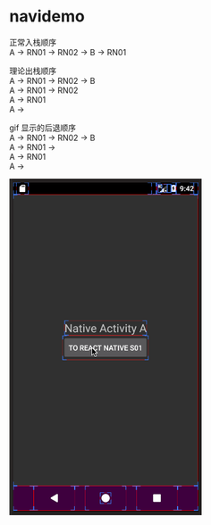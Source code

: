 # navidemo
  
正常入栈顺序  
A -> RN01 -> RN02 -> B -> RN01  
  
理论出栈顺序  
A -> RN01 -> RN02 -> B  
A -> RN01 -> RN02   
A -> RN01  
A ->

gif 显示的后退顺序  
A -> RN01 -> RN02 -> B   
A -> RN01 ->  
A -> RN01  
A ->  

![image](https://github.com/WatsonYao/navidemo/blob/master/android/Untitled.gif)   

